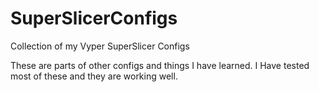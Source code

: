 # SuperSlicerConfigs
Collection of my Vyper SuperSlicer Configs

These are parts of other configs and things I have learned. I Have tested most of these and they are working well.

